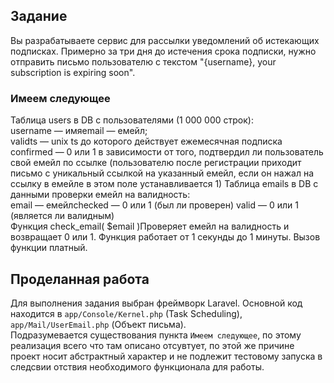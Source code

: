 ## Задание
Вы разрабатываете сервис для рассылки уведомлений об истекающих подписках.
Примерно за три дня до истечения срока подписки, нужно отправить письмо пользователю с текстом "{username}, your subscription is expiring soon".

### Имеем следующее  
Таблица users в DB с пользователями (1 000 000 строк):  
username — имяemail — емейл;  
validts — unix ts до которого действует ежемесячная подписка  
confirmed — 0 или 1 в зависимости от того, подтвердил ли пользователь свой емейл по ссылке (пользователю после регистрации приходит письмо с уникальный ссылкой на указанный емейл, если он нажал на ссылку в емейле в этом поле устанавливается 1)
Таблица emails в DB с данными проверки емейл на валидность:  
email — емейлchecked — 0 или 1 (был ли проверен) 
valid — 0 или 1 (является ли валидным)  
Функция check_email( $email )Проверяет емейл на валидность и возвращает 0 или 1. Функция работает от 1 секунды до 1 минуты. Вызов функции платный.

## Проделанная работа
Для выполнения задания выбран фреймворк Laravel. Основной код находится в `app/Console/Kernel.php` (Task Scheduling), `app/Mail/UserEmail.php` (Объект письма).  
Подразумевается существования пункта `Имеем следующее`, по этому реализация всего что там описано отсувтует, по этой же причине проект носит абстрактный характер и не подлежит тестовому запуска в следсвии отствия необходимого функционала для работы.
